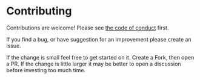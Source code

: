 # Contributing

Contributions are welcome!  Please see [the code of conduct](CODE_OF_CONDUCT.md) first.


If you find a bug, or have suggestion for an improvement please create an issue.

If the change is small feel free to get started on it.  Create a Fork, then open a PR.
If the change is little larger it may be better to open a discussion before investing too much time.
